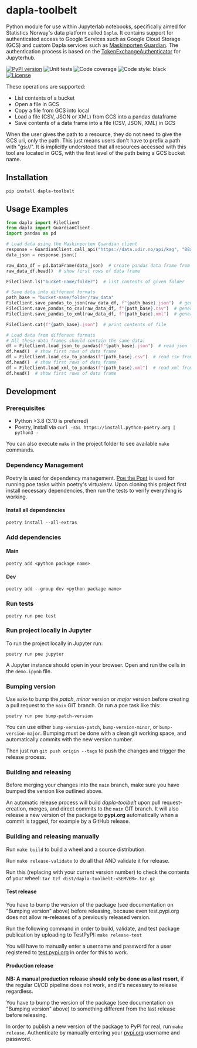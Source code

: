 # dapla-toolbelt

Python module for use within Jupyterlab notebooks, specifically aimed for Statistics Norway's data platform called 
`Dapla`. It contains support for authenticated access to Google Services such as Google Cloud Storage (GCS) and custom
Dapla services such as [Maskinporten Guardian](https://github.com/statisticsnorway/maskinporten-guardian). The 
authentication process is based on the [TokenExchangeAuthenticator](https://github.com/statisticsnorway/jupyterhub-extensions/tree/main/TokenExchangeAuthenticator)
for Jupyterhub.

[![PyPI version](https://img.shields.io/pypi/v/dapla-toolbelt.svg)](https://pypi.python.org/pypi/dapla-toolbelt/)
![Unit tests](https://github.com/statisticsnorway/dapla-toolbelt/actions/workflows/unit-tests.yml/badge.svg) 
![Code coverage](https://img.shields.io/endpoint?url=https://gist.githubusercontent.com/bjornandre/73205f2f30335801fa2819c31b3ecf79/raw/pytest-coverage-badge-dapla-toolbelt.json) 
![Code style: black](https://img.shields.io/badge/code%20style-black-000000.svg)
[![License](https://img.shields.io/pypi/l/dapla-toolbelt.svg)](https://pypi.python.org/pypi/dapla-toolbelt/)

These operations are supported:
* List contents of a bucket
* Open a file in GCS
* Copy a file from GCS into local
* Load a file (CSV, JSON or XML) from GCS into a pandas dataframe
* Save contents of a data frame into a file (CSV, JSON, XML) in GCS

When the user gives the path to a resource, they do not need to give the GCS uri, only the path. 
This just means users don't have to prefix a path with "gs://". 
It is implicitly understood that all resources accessed with this tool are located in GCS, 
with the first level of the path being a GCS bucket name.

## Installation

`pip install dapla-toolbelt`

## Usage Examples

``` python
from dapla import FileClient
from dapla import GuardianClient
import pandas as pd

# Load data using the Maskinporten Guardian client
response = GuardianClient.call_api("https://data.udir.no/api/kag", "88ace991-7871-4ccc-aaec-8fb6d78ed04e", "udir:datatilssb")
data_json = response.json()

raw_data_df = pd.DataFrame(data_json)  # create pandas data frame from json
raw_data_df.head()  # show first rows of data frame

FileClient.ls("bucket-name/folder")  # list contents of given folder

# Save data into different formats
path_base = "bucket-name/folder/raw_data"
FileClient.save_pandas_to_json(raw_data_df, f"{path_base}.json")  # generate json from data frame, and save to given path
FileClient.save_pandas_to_csv(raw_data_df, f"{path_base}.csv")  # generate csv from data frame, and save to given path
FileClient.save_pandas_to_xml(raw_data_df, f"{path_base}.xml")  # generate xml from data frame, and save to given path

FileClient.cat(f"{path_base}.json")  # print contents of file

# Load data from different formats
# All these data frames should contain the same data:
df = FileClient.load_json_to_pandas(f"{path_base}.json")  # read json from path and load into pandas data frame
df.head()  # show first rows of data frame
df = FileClient.load_csv_to_pandas(f"{path_base}.csv")  # read csv from path and load into pandas data frame
df.head()  # show first rows of data frame
df = FileClient.load_xml_to_pandas(f"{path_base}.xml")  # read xml from path and load into pandas data frame
df.head()  # show first rows of data frame

```

## Development

### Prerequisites

- Python >3.8 (3.10 is preferred)
- Poetry, install via `curl -sSL https://install.python-poetry.org | python3 -`

You can also execute `make` in the project folder to see available `make` commands.

### Dependency Management

Poetry is used for dependency management. [Poe the Poet](https://github.com/nat-n/poethepoet) is used for running poe tasks within poetry's virtualenv. 
Upon cloning this project first install necessary dependencies, then run the tests to verify everything is working.

#### Install all dependencies

```shell
poetry install --all-extras
```

### Add dependencies

#### Main

```shell
poetry add <python package name>
```

#### Dev

```shell
poetry add --group dev <python package name>
```

### Run tests

```shell
poetry run poe test
```

### Run project locally in Jupyter

To run the project locally in Jupyter run:

```shell
poetry run poe jupyter
```

A Jupyter instance should open in your browser. Open and run the cells in the `demo.ipynb` file.

### Bumping version

Use `make` to bump the *patch*, *minor* version or *major* version before creating a pull request to the `main` GIT branch.
Or run a poe task like this:

```shell
poetry run poe bump-patch-version
```

You can use either `bump-version-patch`, `bump-version-minor`, or `bump-version-major`.
Bumping must be done with a clean git working space, and automatically commits with the new version number.

Then just run `git push origin --tags` to push the changes and trigger the release process.

### Building and releasing

Before merging your changes into the `main` branch, make sure you have bumped the version like outlined above.

An automatic release process will build *dapla-toolbelt* upon pull request-creation, merges, and direct commits to the
`main` GIT branch. It will also release a new version of the package to **pypi.org** automatically when a commit is 
tagged, for example by a GitHub release.

### Building and releasing manually

Run `make build` to build a wheel and a source distribution.

Run `make release-validate` to do all that AND validate it for release.

Run this (replacing <SEMVER> with your current version number) to check the contents of your wheel:
`tar tzf dist/dapla-toolbelt-<SEMVER>.tar.gz`

#### Test release

You have to bump the version of the package (see documentation on "Bumping version" above) before releasing, 
because even test.pypi.org does not allow re-releases of a previously released version.

Run the following command in order to build, validate, and test package publication by uploading to TestPyPI:
`make release-test`

You will have to manually enter a username and password for a user registered to [test.pypi.org](https://test.pypi.org) 
in order for this to work.

#### Production release

**NB: A manual production release should only be done as a last resort**, if the regular CI/CD pipeline 
does not work, and it's necessary to release regardless.

You have to bump the version of the package (see documentation on "Bumping version" above) to something 
different from the last release before releasing.

In order to publish a new version of the package to PyPI for real, run `make release`. 
Authenticate by manually entering your [pypi.org](https://pypi.org) username and password. 
